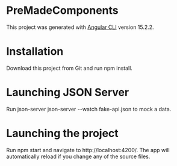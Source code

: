 # PreMadeComponents

This project was generated with [Angular CLI](https://github.com/angular/angular-cli) version 15.2.2.

# Installation
Download this project from Git and run npm install.

# Launching JSON Server
Run json-server  json-server --watch fake-api.json to mock a data.

# Launching the project
Run npm start and navigate to http://localhost:4200/. The app will automatically reload if you change any of the source files.
